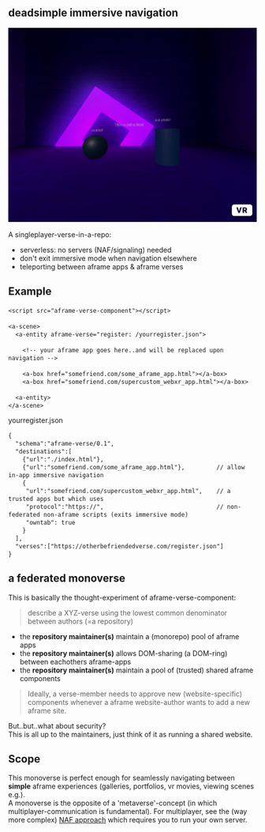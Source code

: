 ## deadsimple immersive navigation

![](demo.gif)

A singleplayer-verse-in-a-repo:

* serverless: no servers (NAF/signaling) needed
* don't exit immersive mode when navigation elsewhere 
* teleporting between aframe apps & aframe verses 

## Example

```
<script src="aframe-verse-component"></script>

<a-scene>
  <a-entity aframe-verse="register: /yourregister.json">

    <!-- your aframe app goes here..and will be replaced upon navigation -->

    <a-box href="somefriend.com/some_aframe_app.html"></a-box>
    <a-box href="somefriend.com/supercustom_webxr_app.html"></a-box>

  <a-entity>
</a-scene>
```

yourregister.json
```
{
  "schema":"aframe-verse/0.1",
  "destinations":[ 
    {"url":"./index.html"},
    {"url":"somefriend.com/some_aframe_app.html"},         // allow in-app immersive navigation
    {
     "url":"somefriend.com/supercustom_webxr_app.html",    // a trusted apps but which uses 
     "protocol":"https://",                                // non-federated non-aframe scripts (exits immersive mode)
     "owntab": true                         
    }
  ], 
  "verses":["https://otherbefriendedverse.com/register.json"]
}
```

## a federated monoverse

This is basically the thought-experiment of aframe-verse-component:

> describe a XYZ-verse using the lowest common denominator between authors (=a repository)

* the **repository maintainer(s)** maintain a (monorepo) pool of aframe apps 
* the **repository maintainer(s)** allows DOM-sharing (a DOM-ring) between eachothers aframe-apps
* the **repository maintainer(s)** maintain a pool of (trusted) shared aframe components

> Ideally, a verse-member needs to approve new (website-specific) components whenever a aframe website-author wants to add a new aframe site.

But..but..what about security?<br>
This is all up to the maintainers, just think of it as running a shared website.

## Scope

This monoverse is perfect enough for seamlessly navigating between **simple** aframe experiences (galleries, portfolios, vr movies, viewing scenes e.g.).<br>
A monoverse is the opposite of a 'metaverse'-concept (in which multiplayer-communication is fundamental).
For multiplayer, see the (way more complex) [NAF approach](https://github.com/networked-aframe) which requires you to run your own server.
